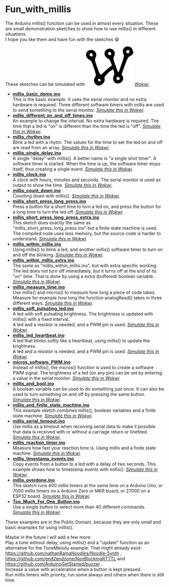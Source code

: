 # Fun_with_millis

The Arduino millis() function can be used in almost every situation.
These are small demonstration sketches to show how to use millis() in different situations.  
I hope you like them and have fun with the sketches :smile:

These sketches can be simulated with [![image](Wokwi_logo.svg)](https://wokwi.com/) [Wokwi](https://wokwi.com/).

- **[millis_basic_demo.ino](millis_basic_demo.ino)**  
   This is the basic example. It uses the serial monitor and no extra hardware is required.
   Three different software timers with millis are used to send something to the serial monitor.
   [_Simulate this in Wokwi_](https://wokwi.com/arduino/projects/299332603637400077).
- **[millis_different_on_and_off_times.ino](millis_different_on_and_off_times.ino)**  
   An example to change the interval. No extra hardware is required. The time that a led
   is "on" is different than the time the led is "off".
   [_Simulate this in Wokwi_](https://wokwi.com/arduino/projects/299332867294495240).
- **[millis_rhythm.ino](millis_rhythm.ino)**  
   Blink a led with a rhytm. The values for the time to set the led on and off
   are read from an array.
   [_Simulate this in Wokwi_](https://wokwi.com/arduino/projects/299333036840845837).
- **[millis_single_delay.ino](millis_single_delay.ino)**  
   A single "delay" with millis(). A better name is "a single shot timer".
   A software timer is started. When the time is up, the
   software timer stops itself, thus creating a single event.
   [_Simulate this in Wokwi_](https://wokwi.com/arduino/projects/299333522927125002).
- **[millis_clock.ino](millis_clock.ino)**  
   A clock with hours, minutes and seconds. The serial monitor is used as output to show the time.
   [_Simulate this in Wokwi_](https://wokwi.com/arduino/projects/299333839432450568).
- **[millis_count_down.ino](millis_count_down.ino)**  
   Counting down with millis().
   [_Simulate this in Wokwi_](https://wokwi.com/arduino/projects/299333967232893450).
- **[millis_short_press_long_press.ino](millis_short_press_long_press.ino)**  
   Press a button for a short time to turn a led on, and press the button for a long time 
   to turn the led off.
   [_Simulate this in Wokwi_](https://wokwi.com/arduino/projects/299334344738079241).
- **[millis_short_press_long_press_extra.ino](millis_short_press_long_press_extra.ino)**  
   This sketch does exactly the same as "millis_short_press_long_press.ino" but a finite state machine
   is used. The compiled code uses less memory, but the source code is harder to understand.
   [_Simulate this in Wokwi_](https://wokwi.com/arduino/projects/299334624465650186).
- **[millis_within_millis.ino](millis_within_millis.ino)**  
   Using millis() to blink a led, and another millis() software timer to turn on and off 
   the blinking.
   [_Simulate this in Wokwi_](https://wokwi.com/arduino/projects/299334740949860873).
- **[millis_within_millis_extra.ino](millis_within_millis_extra.ino)**  
   The same as "millis_within_millis.ino", but with extra specific working.
   The led does not turn off immediately, but it turns off at the end of its "on" time.
   That is done by using a extra (buffered) boolean variable.
   [_Simulate this in Wokwi_](https://wokwi.com/arduino/projects/299334903709827592).
- **[millis_measure_time.ino](millis_measure_time.ino)**  
   Use millis() and micros() to measure how long a piece of code takes. Measure for
   example how long the function analogRead() takes in three different ways.
   [_Simulate this in Wokwi_](https://wokwi.com/arduino/projects/299335057012687368).
- **[millis_soft_pulsating_led.ino](millis_soft_pulsating_led.ino)**  
   A led with soft pulsating brightness. The brightness is updated with millis() with a fixed interval.  
   A led and a resistor is needed, and a PWM pin is used.
   [_Simulate this in Wokwi_](https://wokwi.com/arduino/projects/299335245194330637).
- **[millis_led_heartbeat.ino](millis_led_heartbeat.ino)**  
   A led that blinks softly like a heartbeat, using millis() to update the brightness.  
   A led and a resistor is needed, and a PWM pin is used.
   [_Simulate this in Wokwi_](https://wokwi.com/arduino/projects/299335475373539848).
- **[micros_software_PWM.ino](micros_software_PWM.ino)**  
   Instead of millis(), the micros() function is used to create a software PWM signal.
   The brightness of a led (on any pin) can be set by entering a value in the serial monitor.
   [_Simulate this in Wokwi_](https://wokwi.com/arduino/projects/299335627234607625).
- **[millis_and_bool.ino](millis_and_bool.ino)**  
   A boolean variable can be used to do something just once. It can also be used
   to turn something on and off by pressing the same button.
   [_Simulate this in Wokwi_](https://wokwi.com/arduino/projects/299403812759667209).
- **[millis_and_finite_state_machine.ino](millis_and_finite_state_machine.ino)**  
   This example sketch combines millis(), boolean variables and a finite state machine.
   [_Simulate this in Wokwi_](https://wokwi.com/arduino/projects/299404107986240008).
- **[millis_serial_timeout.ino](millis_serial_timeout.ino)**  
   Use millis as a timeout when receiving serial data to make it possible that data is received with 
   or without a carriage return or linefeed.
   [_Simulate this in Wokwi_](https://wokwi.com/arduino/projects/299404294615990792).
- **[millis_reaction_timer.ino](millis_reaction_timer.ino)**  
   Measure how fast your reaction time is. Using millis and a finite state machine.
   [_Simulate this in Wokwi_](https://wokwi.com/arduino/projects/299404519827046925).
- **[millis_timestamp_events.ino](millis_timestamp_events.ino)**  
   Copy events from a button to a led with a delay of two seconds. 
   This example shows how to timestamp events with millis().
   [_Simulate this in Wokwi_](https://wokwi.com/arduino/projects/299404945791123978).
- **[millis_overdone.ino](millis_overdone.ino)**  
   This sketch runs 400 millis timers at the same time on a Arduino Uno, or 7000 millis timers 
   on a Arduino Zero or MKR board, or 27000 on a ESP32 board.
   [_Simulate this in Wokwi_](https://wokwi.com/arduino/projects/299335909706301961).
- **[Too_Much_For_One_Button.ino](Too_Much_For_One_Button.ino)**  
   Use a single button to select more than 40 different commands.
   [_Simulate this in Wokwi_](https://wokwi.com/arduino/projects/299405944396186122).

These examples are in the Public Domain, because they are only small and basic examples for using millis().

Maybe in the future I will add a few more:  
Play a tune without delay, using millis() and a "update" function as an alternative for the ToneMelody example. That might already exist: https://github.com/nathanRamaNoodles/Noodle-Synth , https://github.com/end2endzone/NonBlockingRTTTL and https://github.com/ArduinoGetStarted/buzzer .  
Increase a value with acceleration when a button is kept pressed.  
Run millis timers with priority, run some always and others when there is still time.  
